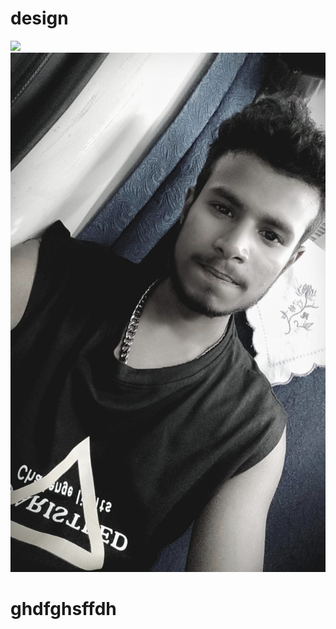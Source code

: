 # design
![](https://gitlab.com/picbed/bed/uploads/75985eac80cb11269120d0283ce6a8a5/logo.png)
![](img1/365159435_2609371212563090_3227276720113144688_n.jpg)
# ghdfghsffdh